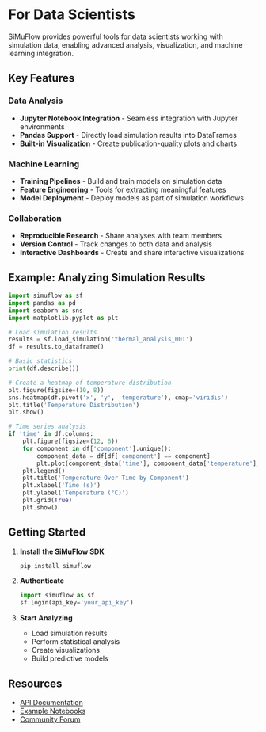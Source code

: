 # For Data Scientists

SiMuFlow provides powerful tools for data scientists working with simulation data, enabling advanced analysis, visualization, and machine learning integration.

## Key Features

### Data Analysis
- **Jupyter Notebook Integration** - Seamless integration with Jupyter environments
- **Pandas Support** - Directly load simulation results into DataFrames
- **Built-in Visualization** - Create publication-quality plots and charts

### Machine Learning
- **Training Pipelines** - Build and train models on simulation data
- **Feature Engineering** - Tools for extracting meaningful features
- **Model Deployment** - Deploy models as part of simulation workflows

### Collaboration
- **Reproducible Research** - Share analyses with team members
- **Version Control** - Track changes to both data and analysis
- **Interactive Dashboards** - Create and share interactive visualizations

## Example: Analyzing Simulation Results

```python
import simuflow as sf
import pandas as pd
import seaborn as sns
import matplotlib.pyplot as plt

# Load simulation results
results = sf.load_simulation('thermal_analysis_001')
df = results.to_dataframe()

# Basic statistics
print(df.describe())

# Create a heatmap of temperature distribution
plt.figure(figsize=(10, 8))
sns.heatmap(df.pivot('x', 'y', 'temperature'), cmap='viridis')
plt.title('Temperature Distribution')
plt.show()

# Time series analysis
if 'time' in df.columns:
    plt.figure(figsize=(12, 6))
    for component in df['component'].unique():
        component_data = df[df['component'] == component]
        plt.plot(component_data['time'], component_data['temperature'], label=component)
    plt.legend()
    plt.title('Temperature Over Time by Component')
    plt.xlabel('Time (s)')
    plt.ylabel('Temperature (°C)')
    plt.grid(True)
    plt.show()
```

## Getting Started

1. **Install the SiMuFlow SDK**
   ```bash
   pip install simuflow
   ```

2. **Authenticate**
   ```python
   import simuflow as sf
   sf.login(api_key='your_api_key')
   ```

3. **Start Analyzing**
   - Load simulation results
   - Perform statistical analysis
   - Create visualizations
   - Build predictive models

## Resources

- [API Documentation](/docs/api-reference/)
- [Example Notebooks](https://github.com/simuflow/examples)
- [Community Forum](https://community.simuflow.com)
